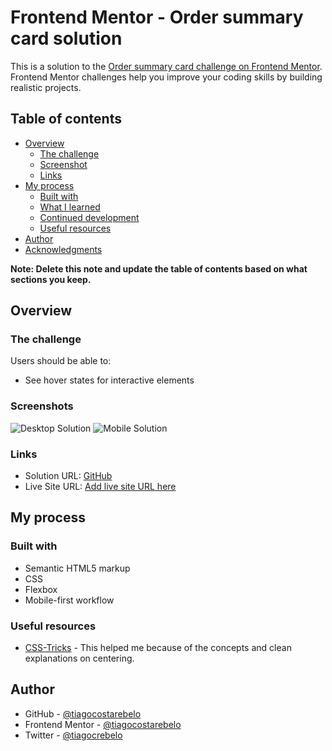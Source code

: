 # Frontend Mentor - Order summary card solution

This is a solution to the [Order summary card challenge on Frontend Mentor](https://www.frontendmentor.io/challenges/order-summary-component-QlPmajDUj). Frontend Mentor challenges help you improve your coding skills by building realistic projects. 

## Table of contents

- [Overview](#overview)
  - [The challenge](#the-challenge)
  - [Screenshot](#screenshot)
  - [Links](#links)
- [My process](#my-process)
  - [Built with](#built-with)
  - [What I learned](#what-i-learned)
  - [Continued development](#continued-development)
  - [Useful resources](#useful-resources)
- [Author](#author)
- [Acknowledgments](#acknowledgments)

**Note: Delete this note and update the table of contents based on what sections you keep.**

## Overview

### The challenge

Users should be able to:

- See hover states for interactive elements

### Screenshots

![Desktop Solution](final_desktop_solution.png)
![Mobile Solution](final_mobile_solution.png)

### Links

- Solution URL: [GitHub](https://github.com/tiagocostarebelo/fm_Order-summary-component-challenge)
- Live Site URL: [Add live site URL here](https://tiagocostarebelo.github.io/fm_Order-summary-component-challenge/)

## My process

### Built with

- Semantic HTML5 markup
- CSS
- Flexbox
- Mobile-first workflow

### Useful resources

- [CSS-Tricks](https://css-tricks.com/centering-css-complete-guide/) - This helped me because of the concepts and clean explanations on centering.

## Author

- GitHub - [@tiagocostarebelo](https://github.com/tiagocostarebelo)
- Frontend Mentor - [@tiagocostarebelo](https://www.frontendmentor.io/profile/tiagocostarebelo)
- Twitter - [@tiagocrebelo](https://twitter.com/tiagocrebelo)


